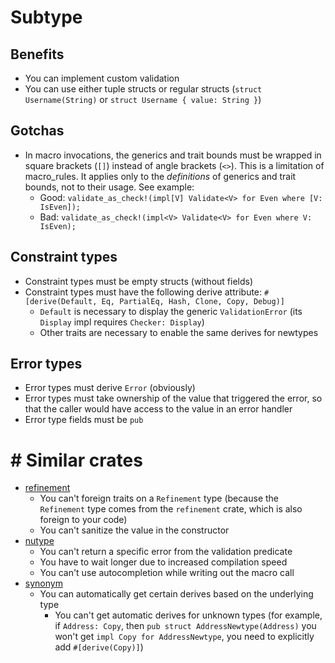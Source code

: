 # Subtype

## Benefits

* You can implement custom validation
* You can use either tuple structs or regular structs (`struct Username(String)` or `struct Username { value: String }`)

## Gotchas

* In macro invocations, the generics and trait bounds must be wrapped in square brackets (`[]`) instead of angle brackets (`<>`). This is a limitation of macro_rules. It applies only to the _definitions_ of generics and trait bounds, not to their usage. See example:
  * Good: `validate_as_check!(impl[V] Validate<V> for Even where [V: IsEven]);`
  * Bad: `validate_as_check!(impl<V> Validate<V> for Even where V: IsEven);`

## Constraint types

* Constraint types must be empty structs (without fields)
* Constraint types must have the following derive attribute: `#[derive(Default, Eq, PartialEq, Hash, Clone, Copy, Debug)]`
  * `Default` is necessary to display the generic `ValidationError` (its `Display` impl requires `Checker: Display`)
  * Other traits are necessary to enable the same derives for newtypes

## Error types

* Error types must derive `Error` (obviously)
* Error types must take ownership of the value that triggered the error, so that the caller would have access to the value in an error handler
* Error type fields must be `pub`

# # Similar crates

* [refinement](https://crates.io/crates/refinement)
  * You can't foreign traits on a `Refinement` type (because the `Refinement` type comes from the `refinement` crate, which is also foreign to your code)
  * You can't sanitize the value in the constructor
* [nutype](https://crates.io/crates/nutype)
  * You can't return a specific error from the validation predicate
  * You have to wait longer due to increased compilation speed
  * You can't use autocompletion while writing out the macro call
* [synonym](https://crates.io/crates/synonym)
  * You can automatically get certain derives based on the underlying type
    * You can't get automatic derives for unknown types (for example, if `Address: Copy`, then `pub struct AddressNewtype(Address)` you won't get `impl Copy for AddressNewtype`, you need to explicitly add `#[derive(Copy)]`)

